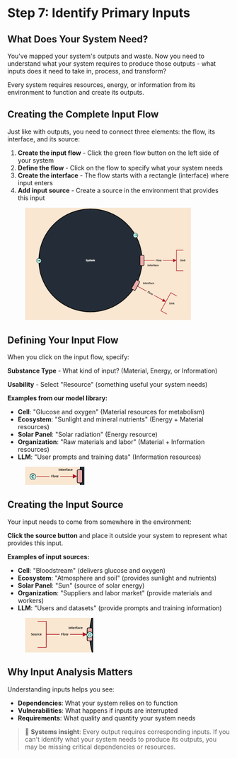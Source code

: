 # Step 7: Identify Primary Inputs

## What Does Your System Need?

You've mapped your system's outputs and waste. Now you need to understand what your system requires to produce those outputs - what inputs does it need to take in, process, and transform?

Every system requires resources, energy, or information from its environment to function and create its outputs.

## Creating the Complete Input Flow

Just like with outputs, you need to connect three elements: the flow, its interface, and its source:

1. **Create the input flow** - Click the green flow button on the left side of your system  
2. **Define the flow** - Click on the flow to specify what your system needs
3. **Create the interface** - The flow starts with a rectangle (interface) where input enters
4. **Add input source** - Create a source in the environment that provides this input

<figure><img src="../../.gitbook/assets/input1 (1).png" alt="" width="375"><figcaption></figcaption></figure>

## Defining Your Input Flow

When you click on the input flow, specify:

**Substance Type** - What kind of input? (Material, Energy, or Information)

**Usability** - Select "Resource" (something useful your system needs)

**Examples from our model library:**
- **Cell**: "Glucose and oxygen" (Material resources for metabolism)
- **Ecosystem**: "Sunlight and mineral nutrients" (Energy + Material resources)  
- **Solar Panel**: "Solar radiation" (Energy resource)
- **Organization**: "Raw materials and labor" (Material + Information resources)
- **LLM**: "User prompts and training data" (Information resources)

<figure><img src="../../.gitbook/assets/input2.png" alt="" width="134"><figcaption></figcaption></figure>

## Creating the Input Source

Your input needs to come from somewhere in the environment:

**Click the source button** and place it outside your system to represent what provides this input.

**Examples of input sources:**
- **Cell**: "Bloodstream" (delivers glucose and oxygen)
- **Ecosystem**: "Atmosphere and soil" (provides sunlight and nutrients)
- **Solar Panel**: "Sun" (source of solar energy)
- **Organization**: "Suppliers and labor market" (provide materials and workers)
- **LLM**: "Users and datasets" (provide prompts and training information)

<figure><img src="../../.gitbook/assets/input3.png" alt="" width="154"><figcaption></figcaption></figure>

## Why Input Analysis Matters

Understanding inputs helps you see:
- **Dependencies**: What your system relies on to function
- **Vulnerabilities**: What happens if inputs are interrupted
- **Requirements**: What quality and quantity your system needs

> 🔑 **Systems insight**: Every output requires corresponding inputs. If you can't identify what your system needs to produce its outputs, you may be missing critical dependencies or resources.

